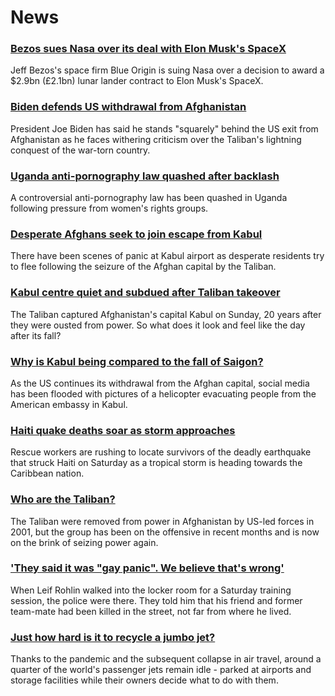 # News
### [Bezos sues Nasa over its deal with Elon Musk's SpaceX](https://www.bbc.com/news/business-58235479)
Jeff Bezos's space firm Blue Origin is suing Nasa over a decision to award a $2.9bn (£2.1bn) lunar lander contract to Elon Musk's SpaceX.
### [Biden defends US withdrawal from Afghanistan](https://www.bbc.com/news/world-us-canada-58238497)
President Joe Biden has said he stands "squarely" behind the US exit from Afghanistan as he faces withering criticism over the Taliban's lightning conquest of the war-torn country.
### [Uganda anti-pornography law quashed after backlash](https://www.bbc.com/news/world-africa-58235637)
A controversial anti-pornography law has been quashed in Uganda following pressure from women's rights groups.
### [Desperate Afghans seek to join escape from Kabul](https://www.bbc.com/news/world-asia-58227029)
There have been scenes of panic at Kabul airport as desperate residents try to flee following the seizure of the Afghan capital by the Taliban.
### [Kabul centre quiet and subdued after Taliban takeover](https://www.bbc.com/news/world-asia-58232815)
The Taliban captured Afghanistan's capital Kabul on Sunday, 20 years after they were ousted from power. So what does it look and feel like the day after its fall? 
### [Why is Kabul being compared to the fall of Saigon?](https://www.bbc.com/news/world-asia-58234884)
As the US continues its withdrawal from the Afghan capital, social media has been flooded with pictures of a helicopter evacuating people from the American embassy in Kabul.
### [Haiti quake deaths soar as storm approaches](https://www.bbc.com/news/world-latin-america-58222888)
Rescue workers are rushing to locate survivors of the deadly earthquake that struck Haiti on Saturday as a tropical storm is heading towards the Caribbean nation. 
### [Who are the Taliban?](https://www.bbc.com/news/world-south-asia-11451718)
The Taliban were removed from power in Afghanistan by US-led forces in 2001, but the group has been on the offensive in recent months and is now on the brink of seizing power again.
### ['They said it was "gay panic". We believe that's wrong'](https://www.bbc.com/sport/ice-hockey/58101549)
When Leif Rohlin walked into the locker room for a Saturday training session, the police were there. They told him that his friend and former team-mate had been killed in the street, not far from where he lived.  
### [Just how hard is it to recycle a jumbo jet?](https://www.bbc.com/news/business-57983174)
Thanks to the pandemic and the subsequent collapse in air travel, around a quarter of the world's passenger jets remain idle - parked at airports and storage facilities while their owners decide what to do with them.
